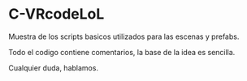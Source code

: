 # C-VRcodeLoL
Muestra de los scripts basicos utilizados para las escenas y prefabs.

Todo el codigo contiene comentarios, la base de la idea es sencilla.

Cualquier duda, hablamos.
